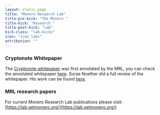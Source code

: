 ```yaml
---
layout: static_page
title: "Monero Research Lab"
title-pre-kick: "The Monero "
title-kick: "Research "
title-post-kick: "Lab"
kick-class: "lab-kicks"
icon: "icon_labs"
attribution: ""
---
```


### Cryptonote Whitepaper

The [Cryptonote whitepaper](https://cryptonote.org/whitepaper.pdf) was first annotated by the MRL, you can check the annotated whitepaper [here](https://downloads.getmonero.org/whitepaper_annotated.pdf).
Surae Noether did a full review of the whitepaper. His work can be found [here](https://downloads.getmonero.org/whitepaper_review.pdf).

### MRL research papers

For current Monero Research Lab publications please visit: [https://lab.getmonero.org/](https://lab.getmonero.org/)
